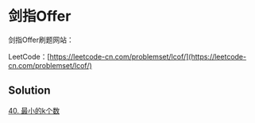 # 剑指Offer

剑指Offer刷题网站：

LeetCode：[https://leetcode-cn.com/problemset/lcof/](https://leetcode-cn.com/problemset/lcof/)

## Solution

[40. 最小的k个数](0040.least_k_numbers)
